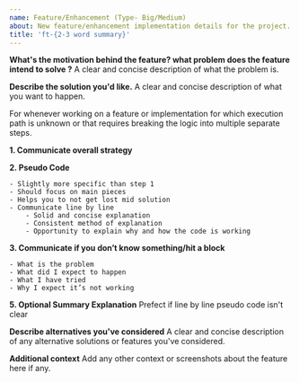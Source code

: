 ```yaml
---
name: Feature/Enhancement (Type- Big/Medium)
about: New feature/enhancement implementation details for the project.
title: 'ft-{2-3 word summary}'
---
```


**What's the motivation behind the feature? what problem does the feature intend to solve ?**
A clear and concise description of what the problem is.

**Describe the solution you'd like.**
A clear and concise description of what you want to happen.

For whenever working on a feature or implementation for which execution path is unknown or that requires breaking the logic into multiple separate steps.

**1. Communicate overall strategy**

<!-- High level overview of your strategy -->

**2. Pseudo Code**

    - Slightly more specific than step 1
    - Should focus on main pieces
    - Helps you to not get lost mid solution
    - Communicate line by line
        - Solid and concise explanation
        - Consistent method of explanation
        - Opportunity to explain why and how the code is working

**3. Communicate if you don’t know something/hit a block**

    - What is the problem
    - What did I expect to happen
    - What I have tried
    - Why I expect it’s not working

**5. Optional Summary Explanation**
Prefect if line by line pseudo code isn't clear

**Describe alternatives you've considered**
A clear and concise description of any alternative solutions or features you've considered.

**Additional context**
Add any other context or screenshots about the feature here if any.
